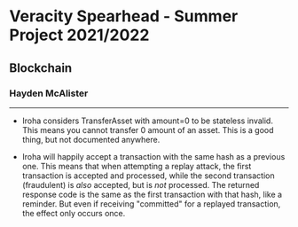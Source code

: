 # Veracity Spearhead - Summer Project 2021/2022
## Blockchain
### Hayden McAlister
---
- Iroha considers TransferAsset with amount=0 to be stateless invalid. This means you cannot transfer 0 amount of an asset. This is a good thing, but not documented anywhere.

- Iroha will happily accept a transaction with the same hash as a previous one. This means that when attempting a replay attack, the first transaction is accepted and processed, while the second transaction (fraudulent) is *also* accepted, but is *not* processed. The returned response code is the same as the first transaction with that hash, like a reminder. But even if receiving "committed" for a replayed transaction, the effect only occurs once.